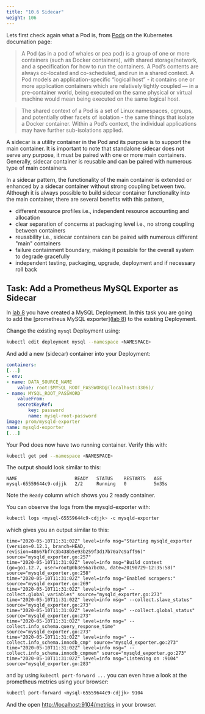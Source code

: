 ```yaml
---
title: "10.6 Sidecar"
weight: 106
---
```


Lets first check again what a Pod is, from [Pods](https://kubernetes.io/docs/concepts/workloads/pods/pod/) on the Kubernetes documation page:

> A Pod (as in a pod of whales or pea pod) is a group of one or more containers (such as Docker containers), with shared storage/network, and a specification for how to run the containers. A Pod’s contents are always co-located and co-scheduled, and run in a shared context. A Pod models an application-specific “logical host” - it contains one or more application containers which are relatively tightly coupled — in a pre-container world, being executed on the same physical or virtual machine would mean being executed on the same logical host.

> The shared context of a Pod is a set of Linux namespaces, cgroups, and potentially other facets of isolation - the same things that isolate a Docker container. Within a Pod’s context, the individual applications may have further sub-isolations applied.

A sidecar is a utility container in the Pod and its purpose is to support the main container. It is important to note that standalone sidecar does not serve any purpose, it must be paired with one or more main containers. Generally, sidecar container is reusable and can be paired with numerous type of main containers.

In a sidecar pattern, the functionality of the main container is extended or enhanced by a sidecar container without strong coupling between two. Although it is always possible to build sidecar container functionality into the main container, there are several benefits with this pattern,

- different resource profiles i.e., independent resource accounting and allocation
- clear separation of concerns at packaging level i.e., no strong coupling between containers
- reusability i.e., sidecar containers can be paired with numerous different "main" containers
- failure containment boundary, making it possible for the overall system to degrade gracefully
- independent testing, packaging, upgrade, deployment and if necessary roll back


## Task: Add a Prometheus MySQL Exporter as Sidecar

In [lab 8](../08.0/) you have created a MySQL Deployment. In this task you are going to add the [prometheus MySQL exporter]([lab 8](../08.0/)) to the existing Deployment.

Change the existing `mysql` Deployment using:

```bash
kubectl edit deployment mysql --namespace <NAMESPACE>
```

And add a new (sidecar) container into your Deployment:

```yaml
containers:
[...]
- env:
- name: DATA_SOURCE_NAME
    value: root:$MYSQL_ROOT_PASSWORD@(localhost:3306)/
- name: MYSQL_ROOT_PASSWORD
    valueFrom:
    secretKeyRef:
        key: password
        name: mysql-root-password
image: prom/mysqld-exporter
name: mysqld-exporter
[...]
```

Your Pod does now have two running container. Verify this with:

```bash
kubectl get pod --namespace <NAMESPACE>
```

The output should look similar to this:

```
NAME                     READY   STATUS    RESTARTS   AGE
mysql-65559644c9-cdjjk   2/2     Running   0          5m35s
```

Note the `Ready` column which shows you 2 ready container.

You can observe the logs from the mysqld-exporter with:

```bash
kubectl logs <mysql-65559644c9-cdjjk> -c mysqld-exporter
```

which gives you an output similar to this:

```
time="2020-05-10T11:31:02Z" level=info msg="Starting mysqld_exporter (version=0.12.1, branch=HEAD, revision=48667bf7c3b438b5e93b259f3d17b70a7c9aff96)" source="mysqld_exporter.go:257"
time="2020-05-10T11:31:02Z" level=info msg="Build context (go=go1.12.7, user=root@0b3e56a7bc0a, date=20190729-12:35:58)" source="mysqld_exporter.go:258"
time="2020-05-10T11:31:02Z" level=info msg="Enabled scrapers:" source="mysqld_exporter.go:269"
time="2020-05-10T11:31:02Z" level=info msg=" --collect.global_variables" source="mysqld_exporter.go:273"
time="2020-05-10T11:31:02Z" level=info msg=" --collect.slave_status" source="mysqld_exporter.go:273"
time="2020-05-10T11:31:02Z" level=info msg=" --collect.global_status" source="mysqld_exporter.go:273"
time="2020-05-10T11:31:02Z" level=info msg=" --collect.info_schema.query_response_time" source="mysqld_exporter.go:273"
time="2020-05-10T11:31:02Z" level=info msg=" --collect.info_schema.innodb_cmp" source="mysqld_exporter.go:273"
time="2020-05-10T11:31:02Z" level=info msg=" --collect.info_schema.innodb_cmpmem" source="mysqld_exporter.go:273"
time="2020-05-10T11:31:02Z" level=info msg="Listening on :9104" source="mysqld_exporter.go:283"
```

and by using `kubectl port-forward ...` you can even have a look at the prometheus metrics using your browser:

```bash
kubectl port-forward <mysql-65559644c9-cdjjk> 9104
```

And the open <http://localhost:9104/metrics> in your browser.
